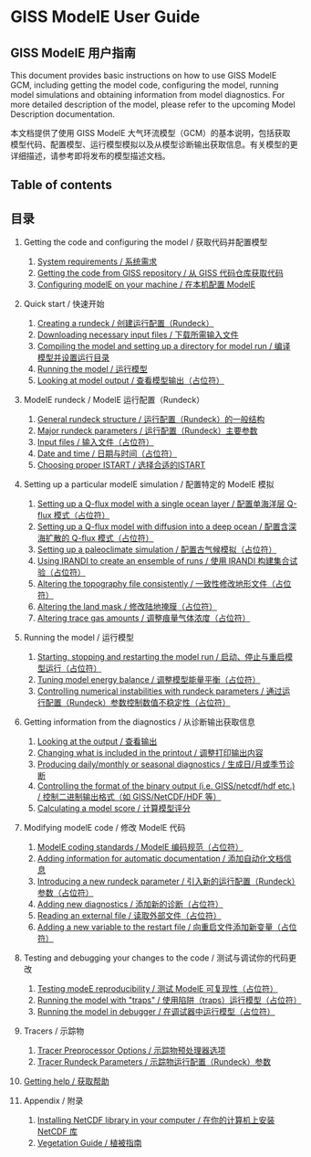 # GISS ModelE User Guide

## GISS ModelE 用户指南

This document provides basic instructions on how to use GISS ModelE GCM, including getting the model code, configuring the model, running model simulations and obtaining information from model diagnostics. For more detailed description of the model, please refer to the upcoming Model Description documentation.

本文档提供了使用 GISS ModelE 大气环流模型（GCM）的基本说明，包括获取模型代码、配置模型、运行模型模拟以及从模型诊断输出获取信息。有关模型的更详细描述，请参考即将发布的模型描述文档。

## Table of contents
## 目录

1. Getting the code and configuring the model / 获取代码并配置模型
   1. [System requirements / 系统需求](1.1-System_requirements.md)
   2. [Getting the code from GISS repository / 从 GISS 代码仓库获取代码](1.2-Getting_the_code_from_GISS_repository.md)
   3. [Configuring modelE on your machine / 在本机配置 ModelE](1.3-Configuring_modelE_on_your_machine.md)

2. Quick start / 快速开始
   1. [Creating a rundeck / 创建运行配置（Rundeck）](2.1-Creating_a_rundeck.md)
   2. [Downloading necessary input files / 下载所需输入文件](2.2-Downloading_necessary_input_files.md)
   3. [Compiling the model and setting up a directory for model run / 编译模型并设置运行目录](2.3-Compiling_the_model.md)
   4. [Running the model / 运行模型](2.4-Running_the_model.md)
   5. [Looking at model output / 查看模型输出（占位符）](2.5-Looking_at_model_output.md)

3. ModelE rundeck / ModelE 运行配置（Rundeck）
   1. [General rundeck structure / 运行配置（Rundeck）的一般结构](3.1-General_rundeck_structure.md)
   2. [Major rundeck parameters / 运行配置（Rundeck）主要参数](3.2-Major_rundeck_parameters.md)
   3. [Input files / 输入文件（占位符）](3.3-Input_files.md)
   4. [Date and time / 日期与时间（占位符）](3.4-Date_and_time.md)
   5. [Choosing proper ISTART / 选择合适的ISTART](3.5-Choosing_proper_ISTART.md)

4. Setting up a particular modelE simulation / 配置特定的 ModelE 模拟
   1. [Setting up a Q-flux model with a single ocean layer / 配置单海洋层 Q-flux 模式（占位符）](4.1-Qflux_single_ocean.md)
   2. [Setting up a Q-flux model with diffusion into a deep ocean / 配置含深海扩散的 Q-flux 模式（占位符）](4.2-Qflux_deep_ocean.md)
   3. [Setting up a paleoclimate simulation / 配置古气候模拟（占位符）](4.3-Paleoclimate_simulation.md)
   4. [Using IRANDI to create an ensemble of runs / 使用 IRANDI 构建集合试验（占位符）](4.4-IRANDI_ensemble.md)
   5. [Altering the topography file consistently / 一致性修改地形文件（占位符）](4.5-Altering_topography.md)
   6. [Altering the land mask / 修改陆地掩膜（占位符）](4.6-Altering_land_mask.md)
   7. [Altering trace gas amounts / 调整痕量气体浓度（占位符）](4.7-Altering_trace_gases.md)

5. Running the model / 运行模型
   1. [Starting, stopping and restarting the model run / 启动、停止与重启模型运行（占位符）](5.1-Start_stop_restart.md)
   2. [Tuning model energy balance / 调整模型能量平衡（占位符）](5.2-Tuning_energy_balance.md)
   3. [Controlling numerical instabilities with rundeck parameters / 通过运行配置（Rundeck）参数控制数值不稳定性（占位符）](5.3-Controlling_instabilities.md)

6. Getting information from the diagnostics / 从诊断输出获取信息
   1. [Looking at the output / 查看输出](6.1-Looking_at_output.md)
   2. [Changing what is included in the printout / 调整打印输出内容](6.2-Changing_printout_content.md)
   3. [Producing daily/monthly or seasonal diagnostics / 生成日/月或季节诊断](6.3-Producing_diagnostics.md)
   4. [Controlling the format of the binary output (i.e. GISS/netcdf/hdf etc.) / 控制二进制输出格式（如 GISS/NetCDF/HDF 等）](6.4-Controlling_binary_output.md)
   5. [Calculating a model score / 计算模型评分](6.5-Calculating_model_score.md)

7. Modifying modelE code / 修改 ModelE 代码
   1. [ModelE coding standards / ModelE 编码规范（占位符）](7.1-Coding_standards.md)
   2. [Adding information for automatic documentation / 添加自动化文档信息](7.2-Adding_info_for_automatic_documentation.md)
   3. [Introducing a new rundeck parameter / 引入新的运行配置（Rundeck）参数（占位符）](7.3-New_rundeck_parameter.md)
   4. [Adding new diagnostics / 添加新的诊断（占位符）](7.4-New_diagnostics.md)
   5. [Reading an external file / 读取外部文件（占位符）](7.5-Reading_external_files.md)
   6. [Adding a new variable to the restart file / 向重启文件添加新变量（占位符）](7.6-New_restart_variable.md)

8. Testing and debugging your changes to the code / 测试与调试你的代码更改
   1. [Testing modeE reproducibility / 测试 ModelE 可复现性（占位符）](8.1-Testing_reproducibility.md)
   2. [Running the model with "traps" / 使用陷阱（traps）运行模型（占位符）](8.2-Running_with_traps.md)
   3. [Running the model in debugger / 在调试器中运行模型（占位符）](8.3-Running_in_debugger.md)

9. Tracers / 示踪物
   1. [Tracer Preprocessor Options / 示踪物预处理器选项](9.1-Tracer_Preprocessor_Options.md)
   2. [Tracer Rundeck Parameters / 示踪物运行配置（Rundeck）参数](9.2-Tracer_Rundeck_Parameters.md)

10. [Getting help / 获取帮助](10-Getting_help.md)

11. Appendix / 附录
    1. [Installing NetCDF library in your computer / 在你的计算机上安装 NetCDF 库](11.1-Installing_NetCDF_library.md)
    2. [Vegetation Guide / 植被指南](11.2-Vegetation_Guide.md)
